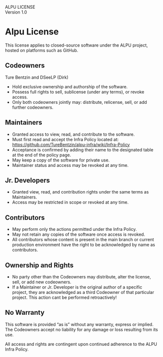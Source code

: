 ALPU LICENSE  
Version 1.0

# Alpu License
This license applies to closed-source software under the ALPU project, hosted on platforms such as GitHub.

## Codeowners
Ture Bentzin and DSeeLP (Dirk)
- Hold exclusive ownership and authorship of the software.
- Possess full rights to sell, sublicense (under any terms), or revoke access.
- Only both codeowners jointly may: distribute, relicense, sell, or add further codeowners.

## Maintainers
- Granted access to view, read, and contribute to the software.
- Must first read and accept the Infra Policy located at:  
  https://github.com/TureBentzin/alpu-infra/wiki/Infra-Policy
- Acceptance is confirmed by adding their name to the designated table at the end of the policy page.
- May keep a copy of the software for private use.
- Maintainer status and access may be revoked at any time.

## Jr. Developers
- Granted view, read, and contribution rights under the same terms as Maintainers.
- Access may be restricted in scope or revoked at any time.

## Contributors
- May perform only the actions permitted under the Infra Policy.
- May not retain any copies of the software once access is revoked.
- All contributors whose content is present in the main branch or current production environment have the right to be acknowledged by name as contributors.

## Ownership and Rights
- No party other than the Codeowners may distribute, alter the license, sell, or add new codeowners.
- If a Maintainer or Jr. Developer is the original author of a specific project, they are acknowledged as a third Codeowner of that particular project. This action cant be performed retroactively!

## No Warranty
This software is provided “as is” without any warranty, express or implied. The Codeowners accept no liability for any damage or loss resulting from its use.

All access and rights are contingent upon continued adherence to the ALPU Infra Policy.